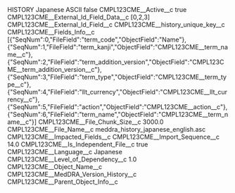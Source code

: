 <?xml version="1.0" encoding="UTF-8"?>
<CustomMetadata xmlns="http://soap.sforce.com/2006/04/metadata" xmlns:xsi="http://www.w3.org/2001/XMLSchema-instance" xmlns:xsd="http://www.w3.org/2001/XMLSchema">
    <label>HISTORY Japanese ASCII</label>
    <protected>false</protected>
    <values>
        <field>CMPL123CME__Active__c</field>
        <value xsi:type="xsd:boolean">true</value>
    </values>
    <values>
        <field>CMPL123CME__External_Id_Field_Data__c</field>
        <value xsi:type="xsd:string">[0,2,3]</value>
    </values>
    <values>
        <field>CMPL123CME__External_Id_Field__c</field>
        <value xsi:type="xsd:string">CMPL123CME__history_unique_key__c</value>
    </values>
    <values>
        <field>CMPL123CME__Fields_Info__c</field>
        <value xsi:type="xsd:string">[{&quot;SeqNum&quot;:0,&quot;FileField&quot;:&quot;term_code&quot;,&quot;ObjectField&quot;:&quot;Name&quot;},
{&quot;SeqNum&quot;:1,&quot;FileField&quot;:&quot;term_kanji&quot;,&quot;ObjectField&quot;:&quot;CMPL123CME__term_name__c&quot;},
{&quot;SeqNum&quot;:2,&quot;FileField&quot;:&quot;term_addition_version&quot;,&quot;ObjectField&quot;:&quot;CMPL123CME__term_addition_version__c&quot;},
{&quot;SeqNum&quot;:3,&quot;FileField&quot;:&quot;term_type&quot;,&quot;ObjectField&quot;:&quot;CMPL123CME__term_type__c&quot;},
{&quot;SeqNum&quot;:4,&quot;FileField&quot;:&quot;llt_currency&quot;,&quot;ObjectField&quot;:&quot;CMPL123CME__llt_currency__c&quot;},
{&quot;SeqNum&quot;:5,&quot;FileField&quot;:&quot;action&quot;,&quot;ObjectField&quot;:&quot;CMPL123CME__action__c&quot;},
{&quot;SeqNum&quot;:6,&quot;FileField&quot;:&quot;term_name&quot;,&quot;ObjectField&quot;:&quot;CMPL123CME__term_name__c&quot;}]</value>
    </values>
    <values>
        <field>CMPL123CME__File_Chunk_Size__c</field>
        <value xsi:type="xsd:double">3000.0</value>
    </values>
    <values>
        <field>CMPL123CME__File_Name__c</field>
        <value xsi:type="xsd:string">meddra_history_japanese_english.asc</value>
    </values>
    <values>
        <field>CMPL123CME__Impacted_Fields__c</field>
        <value xsi:nil="true"/>
    </values>
    <values>
        <field>CMPL123CME__Import_Sequence__c</field>
        <value xsi:type="xsd:double">14.0</value>
    </values>
    <values>
        <field>CMPL123CME__Is_Independent_File__c</field>
        <value xsi:type="xsd:boolean">true</value>
    </values>
    <values>
        <field>CMPL123CME__Language__c</field>
        <value xsi:type="xsd:string">Japanese</value>
    </values>
    <values>
        <field>CMPL123CME__Level_of_Dependency__c</field>
        <value xsi:type="xsd:double">1.0</value>
    </values>
    <values>
        <field>CMPL123CME__Object_Name__c</field>
        <value xsi:type="xsd:string">CMPL123CME__MedDRA_Version_History__c</value>
    </values>
    <values>
        <field>CMPL123CME__Parent_Object_Info__c</field>
        <value xsi:nil="true"/>
    </values>
</CustomMetadata>
